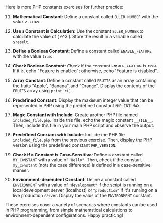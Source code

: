 Here is more PHP constants exercises for further practice:

11. **Mathematical Constant**: Define a constant called `EULER_NUMBER` with the value `2.71828`.

12. **Use a Constant in Calculation**: Use the constant `EULER_NUMBER` to calculate the value of \( e^3 \). Store the result in a variable called `$result`.

13. **Define a Boolean Constant**: Define a constant called `ENABLE_FEATURE` with the value `true`.

14. **Check Boolean Constant**: Check if the constant `ENABLE_FEATURE` is `true`. If it is, echo "Feature is enabled"; otherwise, echo "Feature is disabled".

15. **Array Constant**: Define a constant called `FRUITS` as an array containing the fruits "Apple", "Banana", and "Orange". Display the contents of the `FRUITS` array using `print_r()`.

16. **Predefined Constant**: Display the maximum integer value that can be represented in PHP using the predefined constant `PHP_INT_MAX`.

17. **Magic Constant with Include**: Create another PHP file named `included_file.php`. Inside this file, echo the magic constant `__FILE__`. Then, include this file in your main PHP script and observe the output.

18. **Predefined Constant with Include**: Include the PHP file `included_file.php` from the previous exercise. Then, display the PHP version using the predefined constant `PHP_VERSION`.

19. **Check if a Constant is Case-Sensitive**: Define a constant called `MY_CONSTANT` with a value of `"Hello"`. Then, check if the constant `my_constant` (note the case difference) is defined in a case-sensitive manner.

20. **Environment-dependent Constant**: Define a constant called `ENVIRONMENT` with a value of `"development"` if the script is running on a local development server (localhost) or `"production"` if it's running on a live production server. Display the value of the `ENVIRONMENT` constant.

These exercises cover a variety of scenarios where constants can be used in PHP programming, from simple mathematical calculations to environment-dependent configurations. Happy practicing!